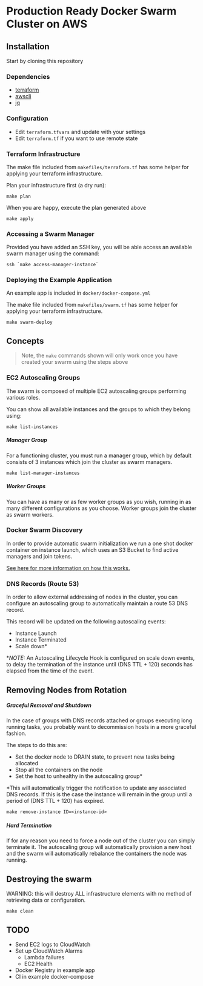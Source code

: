 # Production Ready Docker Swarm Cluster on AWS

## Installation

Start by cloning this repository

### Dependencies

* [terraform](https://www.terraform.io/downloads.html)
* [awscli](http://docs.aws.amazon.com/cli/latest/userguide/installing.html)
* [jq](https://stedolan.github.io/jq/download/)

### Configuration

* Edit `terraform.tfvars` and update with your settings
* Edit `terraform.tf` if you want to use remote state

### Terraform Infrastructure

The make file included from `makefiles/terraform.tf` has some helper for applying your terraform infrastructure.

Plan your infrastructure first (a dry run):

    make plan

When you are happy, execute the plan generated above

    make apply

### Accessing a Swarm Manager

Provided you have added an SSH key, you will be able access an available swarm manager using the command:

    ssh `make access-manager-instance`

### Deploying the Example Application

An example app is included in `docker/docker-compose.yml`

The make file included from `makefiles/swarm.tf` has some helper for applying your terraform infrastructure.

    make swarm-deploy

## Concepts

> Note, the `make` commands shown will only work once you have created your swarm using the steps above

### EC2 Autoscaling Groups

The swarm is composed of multiple EC2 autoscaling groups performing various roles.

You can show all available instances and the groups to which they belong using:

    make list-instances

##### Manager Group

For a functioning cluster, you must run a manager group, which by default consists of 3 instances which join the cluster as swarm managers.

    make list-manager-instances

##### Worker Groups

You can have as many or as few worker groups as you wish, running in as many different configurations as you choose. Worker groups join the cluster as swarm workers.

### Docker Swarm Discovery

In order to provide automatic swarm initialization we run a one shot docker container on instance launch, which uses an S3 Bucket to find active managers and join tokens.

[See here for more information on how this works.](docker/aws-swarm-init/README.md)

### DNS Records (Route 53)

In order to allow external addressing of nodes in the cluster, you can configure an autoscaling group to automatically maintain a route 53 DNS record.

This record will be updated on the following autoscaling events:

 * Instance Launch
 * Instance Terminated
 * Scale down&ast;

&ast;*NOTE:* An Autoscaling Lifecycle Hook is configured on scale down events, to delay the termination of the instance until (DNS TTL + 120) seconds has elapsed from the time of the event.

## Removing Nodes from Rotation

##### Graceful Removal and Shutdown
In the case of groups with DNS records attached or groups executing long running tasks, you probably want to decommission hosts in a more graceful fashion.

The steps to do this are:

 * Set the docker node to DRAIN state, to prevent new tasks being allocated
 * Stop all the containers on the node
 * Set the host to unhealthy in the autoscaling group&ast;

&ast;This will automatically trigger the notification to update any associated DNS records. If this is the case the instance will remain in the group until a period of (DNS TTL + 120) has expired.

    make remove-instance ID=<instance-id>

##### Hard Termination
If for any reason you need to force a node out of the cluster you can simply terminate it. The autoscaling group will automatically provision a new host and the swarm will automatically rebalance the containers the node was running.

## Destroying the swarm

WARNING: this will destroy ALL infrastructure elements with no method of retrieving data or configuration.

    make clean


## TODO

 * Send EC2 logs to CloudWatch
 * Set up CloudWatch Alarms
   * Lambda failures
   * EC2 Health
 * Docker Registry in example app
 * CI in example docker-compose
